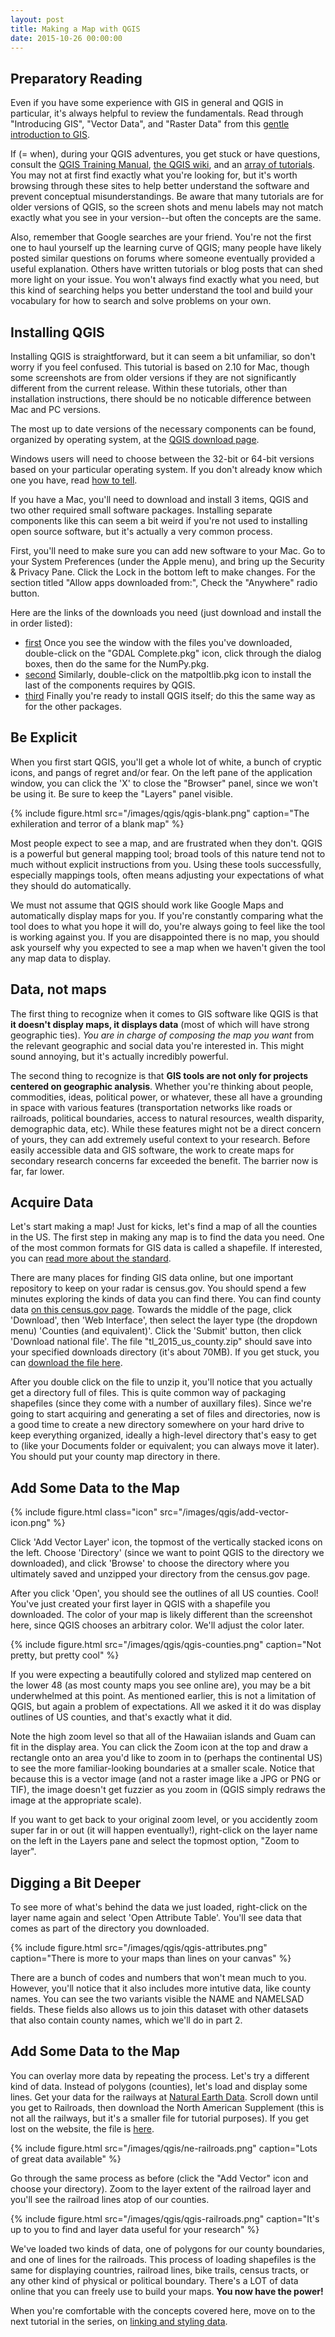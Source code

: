 ```yaml
---
layout: post
title: Making a Map with QGIS
date: 2015-10-26 00:00:00
---
```


## Preparatory Reading

Even if you have some experience with GIS in general and QGIS in particular, it's always helpful to review the fundamentals. Read through "Introducing GIS", "Vector Data", and "Raster Data" from this [gentle introduction to GIS](http://docs.qgis.org/2.8/en/docs/gentle_gis_introduction/index.html).

If (= when), during your QGIS adventures, you get stuck or have questions, consult the [QGIS Training Manual](http://docs.qgis.org/2.8/en/docs/training_manual/), [the QGIS wiki](http://hub.qgis.org/projects/quantum-gis/wiki/How_do_I_do_that_in_QGIS), and an [array of tutorials](http://qgistutorials.com). You may not at first find exactly what you're looking for, but it's worth browsing through these sites to help better understand the software and prevent conceptual misunderstandings. Be aware that many tutorials are for older versions of QGIS, so the screen shots and menu labels may not match exactly what you see in your version--but often the concepts are the same.

Also, remember that Google searches are your friend. You're not the first one to haul yourself up the learning curve of QGIS; many people have likely posted similar questions on forums where someone eventually provided a useful explanation. Others have written tutorials or blog posts that can shed more light on your issue. You won't always find exactly what you need, but this kind of searching helps you better understand the tool and build your vocabulary for how to search and solve problems on your own.


## Installing QGIS

Installing QGIS is straightforward, but it can seem a bit unfamiliar, so don't worry if you feel confused. This tutorial is based on 2.10 for Mac, though some screenshots are from older versions if they are not significantly different from the current release. Within these tutorials, other than installation instructions, there should be no noticable difference between Mac and PC versions.

The most up to date versions of the necessary components can be found, organized by operating system, at the [QGIS download page](http://hub.qgis.org/projects/quantum-gis/wiki/Download#11-Standalone-Installer-recommended-for-new-users). 

Windows users will need to choose between the 32-bit or 64-bit versions based on your particular operating system. If you don't already know which one you have, read [how to tell](http://windows.microsoft.com/en-us/windows/32-bit-and-64-bit-windows#1TC=windows-7). 

If you have a Mac, you'll need to download and install 3 items, QGIS and two other required small software packages. Installing separate components like this can seem a bit weird if you're not used to installing open source software, but it's actually a very common process.

First, you'll need to make sure you can add new software to your Mac. Go to your System Preferences (under the Apple menu), and bring up the Security & Privacy Pane. Click the Lock in the bottom left to make changes. For the section titled "Allow apps downloaded from:", Check the "Anywhere" radio button.

Here are the links of the downloads you need (just download and install the in order listed):

- [first](http://www.kyngchaos.com/files/software/frameworks/GDAL_Complete-1.11.dmg) Once you see the window with the files you've downloaded, double-click on the "GDAL Complete.pkg" icon, click through the dialog boxes, then do the same for the NumPy.pkg.
- [second](http://www.kyngchaos.com/files/software/python/matplotlib-1.4.3-1.dmg) Similarly, double-click on the matpoltlib.pkg icon to install the last of the components requires by QGIS.
- [third](http://www.kyngchaos.com/files/software/qgis/QGIS-2.10.1-1.dmg) Finally you're ready to install QGIS itself; do this the same way as for the other packages.  


## Be Explicit

When you first start QGIS, you'll get a whole lot of white, a bunch of cryptic icons, and pangs of regret and/or fear. On the left pane of the application window, you can click the 'X' to close the "Browser" panel, since we won't be using it. Be sure to keep the "Layers" panel visible.

{% include figure.html src="/images/qgis/qgis-blank.png" caption="The exhileration and terror of a blank map" %}

Most people expect to see a map, and are frustrated when they don't. QGIS is a powerful but general mapping tool; broad tools of this nature tend not to much without explicit instructions from you. Using these tools successfully, especially mappings tools, often means adjusting your expectations of what they should do automatically. 

We must not assume that QGIS should work like Google Maps and automatically display maps for you. If you're constantly comparing what the tool does to what you hope it will do, you're always going to feel like the tool is working against you. If you are disappointed there is no map, you should ask yourself why you expected to see a map when we haven't given the tool any map data to display.


## Data, not maps

The first thing to recognize when it comes to GIS software like QGIS is that **it doesn't display maps, it displays data** (most of which will have strong geographic ties). _You are in charge of composing the map you want_ from the relevant geographic and social data you're interested in. This might sound annoying, but it's actually incredibly powerful.

The second thing to recognize is that **GIS tools are not only for projects centered on geographic analysis**. Whether you're thinking about people, commodities, ideas, political power, or whatever, these all have a grounding in space with various features (transportation networks like roads or railroads, political boundaries, access to natural resources, wealth disparity, demographic data, etc). While these features might not be a direct concern of yours, they can add extremely useful context to your research. Before easily accessible data and GIS software, the work to create maps for secondary research concerns far exceeded the benefit. The barrier now is far, far lower.


## Acquire Data

Let's start making a map! Just for kicks, let's find a map of all the counties in the US. The first step in making any map is to find the data you need. One of the most common formats for GIS data is called a shapefile. If interested, you can [read more about the standard](http://www.digitalpreservation.gov/formats/fdd/fdd000280.shtml).

There are many places for finding GIS data online, but one important repository to keep on your radar is census.gov. You should spend a few minutes exploring the kinds of data you can find there. You can find county data [on this census.gov page](https://www.census.gov/geo/maps-data/data/tiger-line.html). Towards the middle of the page, click 'Download', then 'Web Interface', then select the layer type (the dropdown menu) 'Counties (and equivalent)'. Click the 'Submit' button, then click 'Download national file'. The file "tl\_2015\_us\_county.zip" should save into your specified downloads directory (it's about 70MB). If you get stuck, you can [download the file here](/extras/qgis/tl_2015_us_county.zip).

After you double click on the file to unzip it, you'll notice that you actually get a directory full of files. This is quite common way of packaging shapefiles (since they come with a number of auxillary files). Since we're going to start acquiring and generating a set of files and directories, now is a good time to create a new directory somewhere on your hard drive to keep everything organized, ideally a high-level directory that's easy to get to (like your Documents folder or equivalent; you can always move it later). You should put your county map directory in there.


## Add Some Data to the Map


{% include figure.html class="icon" src="/images/qgis/add-vector-icon.png" %}

Click 'Add Vector Layer' icon, the topmost of the vertically stacked icons on the left. Choose 'Directory' (since we want to point QGIS to the directory we downloaded), and click 'Browse' to choose the directory where you ultimately saved and unzipped your directory from the census.gov page.

After you click 'Open', you should see the outlines of all US counties. Cool! You've just created your first layer in QGIS with a shapefile you downloaded. The color of your map is likely different than the screenshot here, since QGIS chooses an arbitrary color. We'll adjust the color later.

{% include figure.html src="/images/qgis/qgis-counties.png" caption="Not pretty, but pretty cool" %}

If you were expecting a beautifully colored and stylized map centered on the lower 48 (as most county maps you see online are), you may be a bit underwhelmed at this point. As mentioned earlier, this is not a limitation of QGIS, but again a problem of expectations. All we asked it it do was display outlines of US counties, and that's exactly what it did. 

Note the high zoom level so that all of the Hawaiian islands and Guam can fit in the display area. You can click the Zoom icon at the top and draw a rectangle onto an area you'd like to zoom in to (perhaps the continental US) to see the more familiar-looking boundaries at a smaller scale. Notice that because this is a vector image (and not a raster image like a JPG or PNG or TIF), the image doesn't get fuzzier as you zoom in (QGIS simply redraws the image at the appropriate scale).

If you want to get back to your original zoom level, or you accidently zoom super far in or out (it will happen eventually!), right-click on the layer name on the left in the Layers pane and select the topmost option, "Zoom to layer".


## Digging a Bit Deeper

To see more of what's behind the data we just loaded, right-click on the layer name again and select 'Open Attribute Table'. You'll see data that comes as part of the directory you downloaded. 

{% include figure.html src="/images/qgis/qgis-attributes.png" caption="There is more to your maps than lines on your canvas" %}

There are a bunch of codes and numbers that won't mean much to you. However, you'll notice that it also includes more intutive data, like county names. You can see the two variants visible the NAME and NAMELSAD fields. These fields also allows us to join this dataset with other datasets that also contain county names, which we'll do in part 2.


## Add Some Data to the Map

You can overlay more data by repeating the process. Let's try a different kind of data. Instead of polygons (counties), let's load and display some lines. Get your data for the railways at [Natural Earth Data](http://www.naturalearthdata.com/downloads/10m-cultural-vectors/). Scroll down until you get to Railroads, then download the North American Supplement (this is not all the railways, but it's a smaller file for tutorial purposes). If you get lost on the website, the file is [here](http://www.naturalearthdata.com/http//www.naturalearthdata.com/download/10m/cultural/ne_10m_roads_north_america.zip).

{% include figure.html src="/images/qgis/ne-railroads.png" caption="Lots of great data available" %}

Go through the same process as before (click the "Add Vector" icon and choose your directory). Zoom to the layer extent of the railroad layer and you'll see the railroad lines atop of our counties.

{% include figure.html src="/images/qgis/qgis-railroads.png" caption="It's up to you to find and layer data useful for your research" %}

We've loaded two kinds of data, one of polygons for our county boundaries, and one of lines for the railroads. This process of loading shapefiles is the same for displaying countries, railroad lines, bike trails, census tracts, or any other kind of physical or political boundary. There's a LOT of data online that you can freely use to build your maps. **You now have the power!**

When you're comfortable with the concepts covered here, move on to the next tutorial in the series, on [linking and styling data](/tutorials/qgis/linking-and-styling-data-with-qgis.html).
